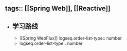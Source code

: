 tags:: [[Spring Web]], [[Reactive]] 
---

- ## 学习路线
	- [[Spring WebFlux]]
	  logseq.order-list-type:: number
	- logseq.order-list-type:: number